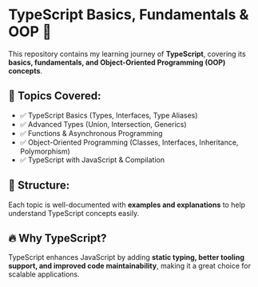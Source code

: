 # TypeScript Basics, Fundamentals & OOP 🚀

This repository contains my learning journey of **TypeScript**, covering its **basics, fundamentals, and Object-Oriented Programming (OOP) concepts**. 

## 📌 Topics Covered:
- ✅ TypeScript Basics (Types, Interfaces, Type Aliases)
- ✅ Advanced Types (Union, Intersection, Generics)
- ✅ Functions & Asynchronous Programming
- ✅ Object-Oriented Programming (Classes, Interfaces, Inheritance, Polymorphism)
- ✅ TypeScript with JavaScript & Compilation

## 📂 Structure:
Each topic is well-documented with **examples and explanations** to help understand TypeScript concepts easily.

## 🔥 Why TypeScript?
TypeScript enhances JavaScript by adding **static typing, better tooling support, and improved code maintainability**, making it a great choice for scalable applications.


